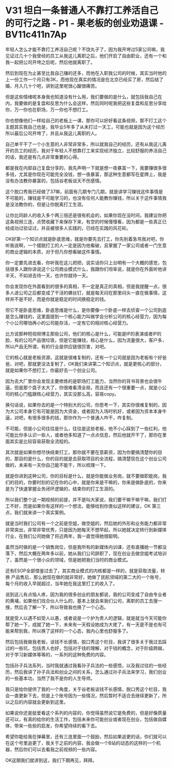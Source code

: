 # V31 坦白一条普通人不靠打工养活自己的可行之路 - P1 - 果老板的创业劝退课 - BV11c411n7Ap

年轻人怎么才能不靠打工养活自己呢？不饶丸子了，因为我开垮过5家公司嘛，我见证过几十个我曾经的员工从我这儿离职之后，他们开启了自由职业，还有一个和我一起把公司开垮之后呢，然后他就离职了。

然后到现在为止甚至比我自己赚的还多，而他在入职我公司的时候，其实当时他的上一份工作一个月只有3K，而他现在真实的情况是在北京已经买了房，然后结了婚，月入几十个吧，讲到这里呢很心酸很痛苦。

但是这些情绪呢本身我也知道没有什么用，我们要做的是什么，就包括我自己在内，我要做的是复盘和反思为什么会这样，然后同时呢我把这些复盘和反思分享给你，万一你也在职场，万一你也不想打工。

你也想像他们一样给自己的老板上一课，那你可以好好看这条视频，那不打工这个主题其实我自己也是，我毕业5年多了从未打过一天工，可能也就是因为这个经历所以最后公司开垮了，并且从我这儿离职的人。

自己单干干了一个小生意的人非常非常多，所以就我自己的经历，还有从我这儿离开的员工的经历，我对于年轻人不想靠打工来实现经济独立，比较舒服的养活自己的话，我还是有几点非常重要的心得。

都是我在内部自己复盘分享的，我先声明一下就是想一夜暴富一下，我要赚很多很多钱，尤其是你现在可能完全没钱，想一夜暴富，那这种生意都写在星牌上，我是没有办法教你暴富的，包括谷老板谈天不伤感情。

这个脱口秀我已经做了37嘛，前面有几期专门几期，就是讲学习赚钱这件事情是不可能的，赚钱是不可能学习的，也没有任何人能教你赚钱，所以关于这件事情我是没法教你的，但是让你脱离打工生涯。

让你比同龄人的收入多个两三倍还是很有机会的，如果你现在没时间，我建议你把这条视频三连，点赞收藏下来保存下来，有空的时候慢慢看，因为都是一些真正已经成功过验证过，并且被很多人实践的，已经在实践的风花轮。

OK好第一个知识点就是卧底思维，就是你要先去打工，你先别着急骂我对吧，你听我说啊，一个摆脱打工的人一定是因为他看破，且掌握了一家公司或者一门生意的商业逻辑的本质，对于但凡你想看破这件事情。

你一定要先进去看，你听我在这儿把把，说实话你只上台明有一个大概的感觉，包括很多人跟你讲说这个公司商业模式什么，我跟你们坦率说，就是你在外面听他讲半天，不如进去待一天，也许你就待一天。

你会发现你在外面看到的很多的真相，不一定是真正的真相，但是我提醒一点，很多人进公司之后都变成了干活的螺丝钉，就是每天闷在那里闷头一直在做事情，这样并不是不好，而是你就是稳定的时间换稳定的钱。

但它不是卧底思维，卧底思维是什么，是你要像一个卧底一样去侦查一个公司到底是怎么赚钱的，这里面提到一个核心能力叫做学会分析公司的核心经营力，因为每个小公司哪怕再小的公司能存活，一定有它的相对核心经营力。

比方说那种短视频博主那些公司，他们的核心是什么，可能是IP的表演或者IP的脸，有的公司产品很垃圾，但是它能赚钱，核心是什么，因为流量很大，客户多，所以产品无所谓，有的行业是供应链很厉害，对吧。

它的核心就是老板资源，这就是很难复制的，还有一个公司就是因为老板有个好爸爸，对吧，那就更没法复制了，OK我们来讲第二个知识点，就是更核心的部分，就是如果你不想打工，你最好去一个创业公司。

因为去大厂里你会发现主要修炼的是职场打工能力，当然你的背书背景也会很牛逼，但是那个盘子太大了，你很难看清全局，而且还有一个很重要一点，就是小公司的核心门槛跟核心经营力，其实没那么高，容易copy。

换句话说，如果你去的是一个特别大的公司，你思考一下，其实你很难复制的，因为大公司本身它有可能是因为大资金，或者因为入场时机好，或者因为资本本身牛逼，对吧，有很多很多的钱，那你作为一个普通人咋干，咋复制。

不可能，但是小公司往往是什么，往往是这些老板，他不小心踩到了一些红利，他可能比你多认识一些人，或者他多知道了一点点信息，然后他就开干了，那你在里面其实是比较容易获取全流程的。

其次就是如果你想尽快结束打工，那你就不要在意薪资，因为你要搞清楚你的目的，那目的是什么，你的目的就是去获取项目的全流程，搞清楚现在这个创业公司做的，未来有一天你自己能不能干，所以梳理一下。

就是你进到这种公司，你的目标是什么，就是你能做业务岗，就不要做职能岗，我们的目的，你要时刻的记在你的心中，就是你来是干嘛的，你来是做卧底的，你来是为了快速掌握业务闭环逻辑的，结束你的打工生涯的。

所以我们整个这一期视频的前提，并不是叫大家说，我们要干嘛干嘛干嘛，我们打工不好，而是如果你有这样的一个想法，能够给到你类似这样的建议，OK 第三点，我们就来讲一个真实案例。

就是当时我们公司有一个之前是空姐，做空姐的，然后她的外形和业务能力都非常非常突出，非常非常优秀，只是因为她每天不想早起，所以她就决定转行到新媒体行业，在我们公司她做了将近两年，我一直觉得她很聪明。

虽然当时做的是一个销售岗位，但是我所有的新媒体内训课，还有直播她一节都没落下，然后大概在两年多以前，她从我们公司辞职了，现在创业去做空姐考试培训了，虽然是一个很小众的领域，但是她把我们当时的商业模式。

还有ESOP全部借鉴过去了，其实商业模式的内核都是一样的，就是获取流量，转换 产品售后，那么她现在做的就非常好，她做了民航领域的第二大的一个账号，每个月的收入早就超过，当年她在我这里打工的收入了。

说到这儿有点恼人疼，因为我的很多创业的朋友都说，我的公司变成了自由专业者的黄埔，如果他们找合伙人什么的，基本上就会来我们公司，离职的员工去搜一搜，然后去了解一下，所以导致我也换了一个心态。

就是受人以遇不如受人以愚，或者说是一个护为贵人的逻辑，就是就当今天可能你帮了她一下，成就了她一下，未来有一天假设她成为大佬了，有一天是不是也有可能来帮到我，所以换了这样的一个心态，我内心里也舒服多了。

然后包括我做我老板，谈钱不长感情，脱口秀这个栏目，我讲了很多关于我过去踩过的一些坑，包括贵人也好，包括对于钱的理解，对于钱的概念，对于阶级跨越，对于学习新媒体等等的，一系列的这种免费的内容。

包括孙子兵法系列，当时我就通过我看孙子兵法的一些感悟，以及我过往的一些经历，然后我讲了孙子兵法和创业之间的关系，怎么通过孙子兵法来学习，我们创业的一些基本功，当然了我不是你的人生导师。

我只是给你提供了我的一个角度，关于谷老板谈钱不长感情，脱口秀这个栏目，我会一直更新下去，但是上个账号因为一些情况，然后暂时不适合去继续更新了，所以之后的内容就会更新到这里。

如果说你还是挺爱看这个系列的内容的，你觉得虽然说它是免费的，但是好像质量还可以，有真的给你的生活工作，包括未来你可能创业或者现在创业，包括做自媒体，带来一些些的启发，你希望持续的看下去。

希望你能给我在弹幕里，还有三连里面一个鼓励，然后如果追更的话，你们就可以在这个号里追更了，我关于之前的内容，我会做一个B站的动态的这样的一个机器，然后你们可以去看我之前视频的一些内容。

OK这期我们就讲到这，我们下期再见，拜拜。